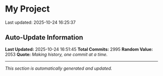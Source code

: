 # My Project


Last updated: 2025-10-24 16:25:37


























































































































































































































































































































































































































































































































































































































































































































































































































































































































































































































































































































































































































































































































































































































































































































































































































































































































































































































































































































































































































































































































































































































































































































































































































































































































































































































































































































































































































































































































































































































































































































































































































































































































































































































































































































## Auto-Update Information

**Last Updated:** 2025-10-24 16:51:45
**Total Commits:** 2995
**Random Value:** 2053
**Quote:** _Making history, one commit at a time._

---
_This section is automatically generated and updated._